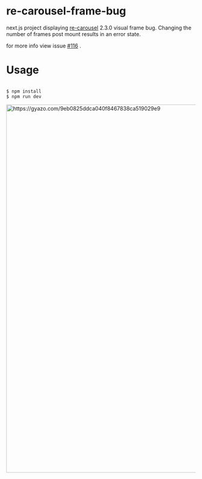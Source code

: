# re-carousel-frame-bug
next.js project displaying [re-carousel](https://github.com/amio/re-carousel) 2.3.0 visual frame bug. Changing the number of frames post mount results in an error state.  

for more info view issue [#116](https://github.com/amio/re-carousel/issues/116) . 

# Usage
```

$ npm install
$ npm run dev

```

<img src="/demo.gif" alt="https://gyazo.com/9eb0825ddca040f8467838ca519029e9" width="980"/>
